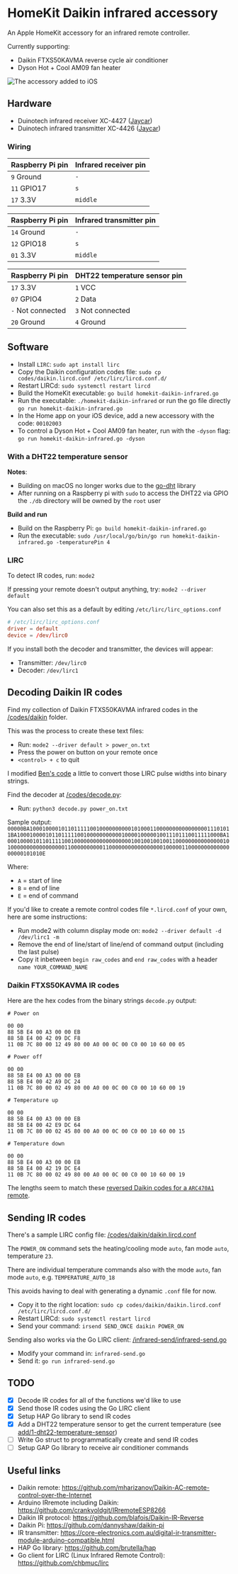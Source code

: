 # HomeKit Daikin infrared accessory

An Apple HomeKit accessory for an infrared remote controller.

Currently supporting:

* Daikin FTXS50KAVMA reverse cycle air conditioner
* Dyson Hot + Cool AM09 fan heater

![The accessory added to iOS](images/homekit-daikin-infrared.jpg)

## Hardware

* Duinotech infrared receiver XC-4427 ([Jaycar](https://www.jaycar.com.au/arduino-compatible-infrared-receiver-module/p/XC4427))
* Duinotech infrared transmitter XC-4426 ([Jaycar](https://www.jaycar.com.au/arduino-compatible-infrared-transmitter-module/p/XC4426))

### Wiring

| Raspberry Pi pin | Infrared receiver pin |
| - | - |
| `9` Ground | `-` |
| `11` GPIO17 | `s` |
| `17` 3.3V | `middle` |

| Raspberry Pi pin | Infrared transmitter pin |
| - | - |
| `14` Ground | `-` |
| `12` GPIO18 | `s` |
| `01` 3.3V | `middle` |

| Raspberry Pi pin | DHT22 temperature sensor pin |
| - | - |
| `17` 3.3V | `1` VCC |
| `07` GPIO4 | `2` Data |
| `-` Not connected | `3` Not connected |
| `20` Ground | `4` Ground |

## Software

* Install `LIRC`: `sudo apt install lirc`
* Copy the Daikin configuration codes file: `sudo cp codes/daikin.lircd.conf /etc/lirc/lircd.conf.d/`
* Restart LIRCd: `sudo systemctl restart lircd`
* Build the HomeKit executable: `go build homekit-daikin-infrared.go`
* Run the executable: `./homekit-daikin-infrared` or run the go file directly `go run homekit-daikin-infrared.go`
* In the Home app on your iOS device, add a new accessory with the code: `00102003`
* To control a Dyson Hot + Cool AM09 fan heater, run with the `-dyson` flag: `go run homekit-daikin-infrared.go -dyson`

### With a DHT22 temperature sensor

**Notes**:

* Building on macOS no longer works due to the [go-dht](https://github.com/d2r2/go-dht) library
* After running on a Raspberry pi with `sudo` to access the DHT22 via GPIO the `./db` directory will be owned by the `root` user

**Build and run**

* Build on the Raspberry Pi: `go build homekit-daikin-infrared.go`
* Run the executable: `sudo /usr/local/go/bin/go run homekit-daikin-infrared.go -temperaturePin 4`

### LIRC

To detect IR codes, run: `mode2`

If pressing your remote doesn't output anything, try: `mode2 --driver default`

You can also set this as a default by editing `/etc/lirc/lirc_options.conf`

```conf
# /etc/lirc/lirc_options.conf
driver = default
device = /dev/lirc0
```

If you install both the decoder and transmitter, the devices will appear:

* Transmitter: `/dev/lirc0`
* Decoder: `/dev/lirc1`

## Decoding Daikin IR codes

Find my collection of Daikin FTXS50KAVMA infrared codes in the [/codes/daikin](/codes/daikin) folder.

This was the process to create these text files:

* Run: `mode2 --driver default > power_on.txt`
* Press the power on button on your remote once
* `<control> + c` to quit

I modified [Ben's code](https://www.time0ut.org/blog/posts/aircooling_automation/) a little to convert those LIRC pulse widths into binary strings.

Find the decoder at [/codes/decode.py](/codes/decode.py):

* Run: `python3 decode.py power_on.txt`

Sample output: `00000BA1000100001011011111001000000000010100011000000000000000011101011BA1000100001011011111001000000000001000010000010011101110011111000BA10001000010110111110010000000000000000001001001001001100000000000000010100000000000000000110000000000110000000000000000010000011000000000000000000101010E`

Where:

* `A` = start of line
* `B` = end of line
* `E` = end of command

If you'd like to create a remote control codes file `*.lircd.conf` of your own, here are some instructions:

* Run mode2 with column display mode on: `mode2 --driver default -d /dev/lirc1 -m`
* Remove the end of line/start of line/end of command output (including the last pulse)
* Copy it inbetween `begin raw_codes` and `end raw_codes` with a header `name YOUR_COMMAND_NAME`

### Daikin FTXS50KAVMA IR codes

Here are the hex codes from the binary strings `decode.py` output:

```hex
# Power on

00 00
88 5B E4 00 A3 00 00 EB
88 5B E4 00 42 09 DC F8
11 0B 7C 80 00 12 49 80 00 A0 00 0C 00 C0 00 10 60 00 05
```

```hex
# Power off

00 00
88 5B E4 00 A3 00 00 EB
88 5B E4 00 42 A9 DC 24
11 0B 7C 80 00 02 49 80 00 A0 00 0C 00 C0 00 10 60 00 19
```

```hex
# Temperature up

00 00
88 5B E4 00 A3 00 00 EB
88 5B E4 00 42 E9 DC 64
11 0B 7C 80 00 02 45 80 00 A0 00 0C 00 C0 00 10 60 00 15
```

```hex
# Temperature down

00 00
88 5B E4 00 A3 00 00 EB
88 5B E4 00 42 19 DC E4
11 0B 7C 80 00 02 49 80 00 A0 00 0C 00 C0 00 10 60 00 19
```

The lengths seem to match these [reversed Daikin codes for a `ARC470A1` remote](https://github.com/blafois/Daikin-IR-Reverse#protocol-documentation).

## Sending IR codes

There's a sample LIRC config file: [/codes/daikin/daikin.lircd.conf](/codes/daikin/daikin.lircd.conf)

The `POWER_ON` command sets the heating/cooling mode `auto`, fan mode `auto`, temperature `23`.

There are individual temperature commands also with the mode `auto`, fan mode `auto`, e.g. `TEMPERATURE_AUTO_18`

This avoids having to deal with generating a dynamic `.conf` file for now.

* Copy it to the right location: `sudo cp codes/daikin/daikin.lircd.conf /etc/lirc/lircd.conf.d/`
* Restart LIRCd: `sudo systemctl restart lircd`
* Send your command: `irsend SEND_ONCE daikin POWER_ON`

Sending also works via the Go LIRC client: [/infrared-send/infrared-send.go](/infrared-send/infrared-send.go)

* Modify your command in: `infrared-send.go`
* Send it: `go run infrared-send.go`

## TODO

- [x] Decode IR codes for all of the functions we'd like to use
- [x] Send those IR codes using the Go LIRC client
- [x] Setup HAP Go library to send IR codes
- [x] Add a DHT22 temperature sensor to get the current temperature (see [add/1-dht22-temperature-sensor](https://github.com/sighmon/homekit-daikin-infrared/tree/add/1-dht22-temperature-sensor))
- [ ] Write Go struct to programmatically create and send IR codes
- [ ] Setup GAP Go library to receive air conditioner commands

## Useful links

* Daikin remote: https://github.com/mharizanov/Daikin-AC-remote-control-over-the-Internet
* Arduino IRremote including Daikin: https://github.com/crankyoldgit/IRremoteESP8266
* Daikin IR protocol: https://github.com/blafois/Daikin-IR-Reverse
* Daikin Pi: https://github.com/dannyshaw/daikin-pi
* IR transmitter: https://core-electronics.com.au/digital-ir-transmitter-module-arduino-compatible.html
* HAP Go library: https://github.com/brutella/hap
* Go client for LIRC (Linux Infrared Remote Control): https://github.com/chbmuc/lirc
